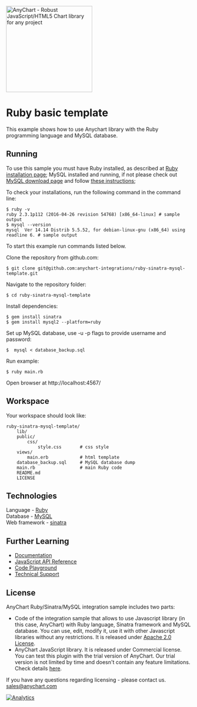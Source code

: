 [<img src="https://cdn.anychart.com/images/logo-transparent-segoe.png?2" width="234px" alt="AnyChart - Robust JavaScript/HTML5 Chart library for any project">](https://www.anychart.com)
# Ruby basic template

This example shows how to use Anychart library with the Ruby programming language and MySQL database.

## Running

To use this sample you must have Ruby installed, as described at [Ruby installation page](https://www.ruby-lang.org/en/documentation/installation/); MySQL installed and running, if not please check out [MySQL download page](https://dev.mysql.com/downloads/installer/) and follow [these instructions](http://dev.mysql.com/doc/refman/5.7/en/installing.html);


To check your installations, run the following command in the command line:
```
$ ruby -v
ruby 2.3.1p112 (2016-04-26 revision 54768) [x86_64-linux] # sample output
$ mysql --version
mysql  Ver 14.14 Distrib 5.5.52, for debian-linux-gnu (x86_64) using readline 6. # sample output
```

To start this example run commands listed below.

Clone the repository from github.com:
```
$ git clone git@github.com:anychart-integrations/ruby-sinatra-mysql-template.git
```

Navigate to the repository folder:
```
$ cd ruby-sinatra-mysql-template
```

Install dependencies:
```
$ gem install sinatra
$ gem install mysql2 --platform=ruby
```

Set up MySQL database, use -u -p flags to provide username and password:
```
$  mysql < database_backup.sql
```

Run example:
```
$ ruby main.rb
```

Open browser at http://localhost:4567/

## Workspace
Your workspace should look like:
```
ruby-sinatra-mysql-template/
    lib/
    public/
        css/
            style.css       # css style
    views/
        main.erb            # html template
    database_backup.sql     # MySQL database dump
    main.rb                 # main Ruby code
    README.md
    LICENSE

```

## Technologies
Language - [Ruby](https://www.ruby-lang.org)<br />
Database - [MySQL](https://www.mysql.com/)<br />
Web framework - [sinatra](http://www.sinatrarb.com/)<br />

## Further Learning
* [Documentation](https://docs.anychart.com)
* [JavaScript API Reference](https://api.anychart.com)
* [Code Playground](https://playground.anychart.com)
* [Technical Support](https://www.anychart.com/support)

## License
AnyChart Ruby/Sinatra/MySQL integration sample includes two parts:
- Code of the integration sample that allows to use Javascript library (in this case, AnyChart) with Ruby language, Sinatra framework and MySQL database. You can use, edit, modify it, use it with other Javascript libraries without any restrictions. It is released under [Apache 2.0 License](https://github.com/anychart-integrations/ruby-sinatra-mysql-template/blob/master/LICENSE).
- AnyChart JavaScript library. It is released under Commercial license. You can test this plugin with the trial version of AnyChart. Our trial version is not limited by time and doesn't contain any feature limitations. Check details [here](https://www.anychart.com/buy/).

If you have any questions regarding licensing - please contact us. <sales@anychart.com>

[![Analytics](https://ga-beacon.appspot.com/UA-228820-4/Integrations/ruby-sinatra-mysql-template?pixel&useReferer)](https://github.com/igrigorik/ga-beacon)
